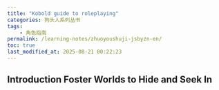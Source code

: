 ```yaml
---
title: "Kobold guide to roleplaying"
categories: 狗头人系列丛书
tags:
    - 角色指南
permalink: /learning-notes/zhuoyoushuji-jsbyzn-en/
toc: true
last_modified_at: 2025-08-21 00:22:23
---
```


## Introduction Foster Worlds to Hide and Seek In


